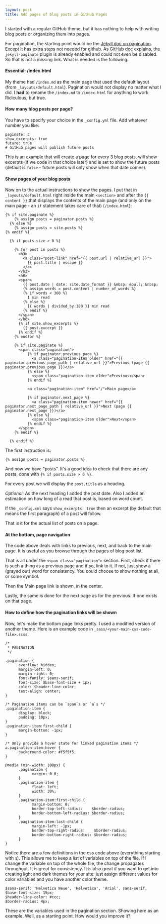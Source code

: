 ```yaml
---
layout: post
title: Add pages of blog posts in GitHub Pages
---
```


I started with a regular GitHub theme, but it has nothing to help with writing blog posts or organizing them into pages.

For pagination, the starting point would be the [Jekyll doc on pagination][1]. Except it has extra steps not needed for github. As [GitHub doc][2] explains, the `jekyll-paginate` plugin is already enabled and could not even be disabled. So that is not a missing link. What is needed is the following.

#### Essential: /index.html

My theme had `/index.md` as the main page that used the default layout (from `_layouts/default.html`). Pagination would not display no matter what I did. I **had** to rename the `/index.md` to `/index.html` for anything to work. Ridiculous, but true.

#### How many blog posts per page?

You have to specify your choice in the `_config.yml` file. Add whatever number you like:

```
paginate: 3
show_excerpts: true
future: true
# GitHub pages will publish future posts
```
This is an example that will create a page for every 3 blog posts, will show excerpts (if we code in that choice later) and is set to show the future posts (default is `false` - future posts will only show when that date comes).

#### Show pages of your blog posts 

Now on to the actual instructions to show the pages. I put that in `_layouts/default.html` right inside the main `<section>` and after the `{{ content }}` that displays the contents of the main page (and only on the main page - an `if` statement takes care of that) (`/index.html`):

```
{% if site.paginate %}
    {% assign posts = paginator.posts %}
  {% else %}
    {% assign posts = site.posts %}
{% endif %}
        
  {% if posts.size > 0 %}
  
    {% for post in posts %}
      <h3>
        <a class="post-link" href="{{ post.url | relative_url }}">
          {{ post.title | escape }}
        </a>          
      </h3>
      <h6>
      <span>
        {{ post.date | date: site.date_format }} &nbsp; &bull; &nbsp;
        {% assign words = post.content | number_of_words %}
        {% if words < 360 %}
          1 min read
        {% else %}
          {{ words | divided_by:180 }} min read
        {% endif %}
      </span>
      </h6>
      {% if site.show_excerpts %}
        {{ post.excerpt }}
      {% endif %}
    {% endfor %}
    
    {% if site.paginate %}
      <span class="pagination">
          {% if paginator.previous_page %}
            <a class="pagination-item older" href="{{ paginator.previous_page_path | relative_url }}">Previous (page {{ paginator.previous_page }})</a>
          {% else %}
            <span class="pagination-item older">Previous</span>
          {% endif %}
          
          <a class="pagination-item" href="/">Main page</a>
          
          {% if paginator.next_page %}
            <a class="pagination-item newer" href="{{ paginator.next_page_path | relative_url }}">Next (page {{ paginator.next_page }})</a>
          {% else %}
            <span class="pagination-item older">Next</span>
          {% endif %}
      </span>
    {% endif %}
  
  {% endif %}
```

The first instruction is:
```
{% assign posts = paginator.posts %}
```
And now we have "posts". It's a good idea to check that there are any posts, done with `{% if posts.size > 0 %}`.

For every post we will display the `post.title` as a heading.

_Optional:_ As the next heading I added the post date. Also I added an estimation on how long of a read that post is, based on word count.

If the `_config.xml` says `show_excerpts: true` then an excerpt (by default that means the first paragraph) of a post will follow.

That is it for the actual list of posts on a page.

#### At the bottom, page navigation

The code above deals with links to previous, next, and back to the main page. It is useful as you browse through the pages of blog post list.

That is all under the `<span class="pagination">` section. First, check if there is such a thing as a previous page and if so, link to it. If not, just show a (grayed out) word for consistency. You could choose to show nothing at all, or some symbol.

Then the Main page link is shown, in the center.

Lastly, the same is done for the next page as for the previous. If one exists on that page.

#### How to define how the pagination links will be shown

Now, let's make the bottom page links pretty. I used a modified version of another theme. Here is an example code in `_sass/<your-main-css-code-file>.scss`.

```
/*  
 * PAGINATION
 */

.pagination {
      overflow: hidden;
      margin-left: 0;
      margin-right: 0;
      font-family: $sans-serif;
      font-size: $base-font-size + 1px;
      color: $header-line-color;
      text-align: center;
}

/* Pagination items can be `span`s or `a`s */
.pagination-item {
      display: block;
      padding: 10px;
}
.pagination-item:first-child {
      margin-bottom: -1px;
}

/* Only provide a hover state for linked pagination items */
a.pagination-item:hover {
      background-color: #f5f5f5;
}

@media (min-width: 100px) {
      .pagination {
            margin: 0 0;
      }
      .pagination-item {
            float: left;
            width: 30%;
      }
      .pagination-item:first-child {
            margin-bottom: 0;
            border-top-left-radius:    $border-radius;
            border-bottom-left-radius: $border-radius;
      }
      .pagination-item:last-child {
            margin-left: -1px;
            border-top-right-radius:    $border-radius;
            border-bottom-right-radius: $border-radius;
      }
}
```

Notice there are a few definitions in the css code above (everything starting with `$`). This allows me to keep a list of variables on top of the file. If I change the variable on top of the whole file, the change propagates throughout. It is great for consistency. It is also great if you want to get into creating light and dark themes for your site: just assign different values for color variables and you have another color theme.

```
$sans-serif: 'Helvetica Neue', 'Helvetica', 'Arial', sans-serif;
$base-font-size: 15px;
$header-line-color: #ccc;
$border-radius: 4px;
```

These are the variables used in the pagination section. Showing here as an example. Well, as a starting point. How would you improve it?

[1]: https://jekyllrb.com/docs/pagination/
[2]: https://docs.github.com/en/pages/setting-up-a-github-pages-site-with-jekyll/about-github-pages-and-jekyll#plugins
